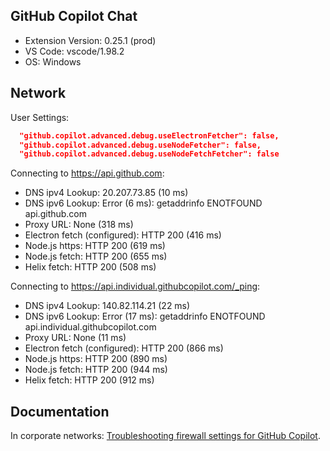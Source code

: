 ## GitHub Copilot Chat

- Extension Version: 0.25.1 (prod)
- VS Code: vscode/1.98.2
- OS: Windows

## Network

User Settings:
```json
  "github.copilot.advanced.debug.useElectronFetcher": false,
  "github.copilot.advanced.debug.useNodeFetcher": false,
  "github.copilot.advanced.debug.useNodeFetchFetcher": false
```

Connecting to https://api.github.com:
- DNS ipv4 Lookup: 20.207.73.85 (10 ms)
- DNS ipv6 Lookup: Error (6 ms): getaddrinfo ENOTFOUND api.github.com
- Proxy URL: None (318 ms)
- Electron fetch (configured): HTTP 200 (416 ms)
- Node.js https: HTTP 200 (619 ms)
- Node.js fetch: HTTP 200 (655 ms)
- Helix fetch: HTTP 200 (508 ms)

Connecting to https://api.individual.githubcopilot.com/_ping:
- DNS ipv4 Lookup: 140.82.114.21 (22 ms)
- DNS ipv6 Lookup: Error (17 ms): getaddrinfo ENOTFOUND api.individual.githubcopilot.com
- Proxy URL: None (11 ms)
- Electron fetch (configured): HTTP 200 (866 ms)
- Node.js https: HTTP 200 (890 ms)
- Node.js fetch: HTTP 200 (944 ms)
- Helix fetch: HTTP 200 (912 ms)

## Documentation

In corporate networks: [Troubleshooting firewall settings for GitHub Copilot](https://docs.github.com/en/copilot/troubleshooting-github-copilot/troubleshooting-firewall-settings-for-github-copilot).